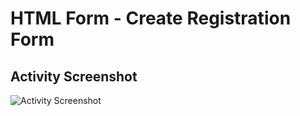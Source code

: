 # HTML Form - Create Registration Form

## Activity Screenshot
![Activity Screenshot](https://github.com/mgbaybay/mgbaybay-kodego/blob/main/02.%20HTML/3.%20HTML%20Form%20-%20Create%20Registration%20Form/01.png)
